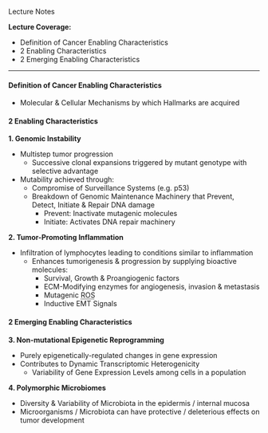 Lecture Notes

**Lecture Coverage:**
- Definition of Cancer Enabling Characteristics
- 2 Enabling Characteristics
- 2 Emerging Enabling Characteristics

---
#### **Definition of Cancer Enabling Characteristics**
- Molecular & Cellular Mechanisms by which Hallmarks are acquired


#### **2 Enabling Characteristics**
**1. Genomic Instability**
- Multistep tumor progression
	- Successive clonal expansions triggered by mutant genotype with selective advantage
- Mutability achieved through:
	- Compromise of Surveillance Systems (e.g. p53)
	- Breakdown of Genomic Maintenance Machinery that Prevent, Detect, Initiate & Repair DNA damage
		- Prevent: Inactivate mutagenic molecules
		- Initiate: Activates DNA repair machinery


**2. Tumor-Promoting Inflammation**
- Infiltration of lymphocytes leading to conditions similar to inflammation
	- Enhances tumorigenesis & progression by supplying bioactive molecules:
		- Survival, Growth & Proangiogenic factors
		- ECM-Modifying enzymes for angiogenesis, invasion & metastasis
		- Mutagenic <abbr Title="Reactive Oxygen Species">ROS</abbr>
		- Inductive EMT Signals


#### **2 Emerging Enabling Characteristics**
**3. Non-mutational Epigenetic Reprogramming**
- Purely epigenetically-regulated changes in gene expression
- Contributes to Dynamic Transcriptomic Heterogenicity
	- Variability of Gene Expression Levels among cells in a population


**4. Polymorphic Microbiomes**
- Diversity & Variability of Microbiota in the epidermis / internal mucosa
- Microorganisms / Microbiota can have protective / deleterious effects on tumor development